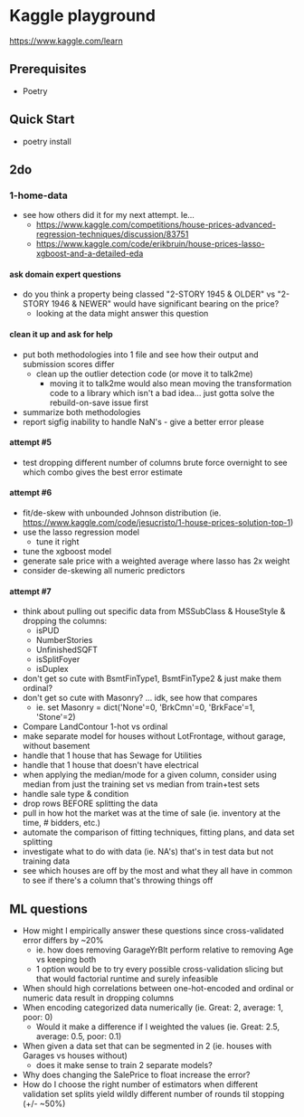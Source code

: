 # Kaggle playground

https://www.kaggle.com/learn

## Prerequisites

- Poetry

## Quick Start

- poetry install

## 2do

### 1-home-data

- see how others did it for my next attempt. Ie...
  - https://www.kaggle.com/competitions/house-prices-advanced-regression-techniques/discussion/83751
  - https://www.kaggle.com/code/erikbruin/house-prices-lasso-xgboost-and-a-detailed-eda

#### ask domain expert questions

- do you think a property being classed "2-STORY 1945 & OLDER" vs "2-STORY 1946 & NEWER" would have significant bearing on the price?
  - looking at the data might answer this question

#### clean it up and ask for help

- put both methodologies into 1 file and see how their output and submission scores differ
  - clean up the outlier detection code (or move it to talk2me)
    - moving it to talk2me would also mean moving the transformation code to a library which isn't a bad idea... just gotta solve the rebuild-on-save issue first
- summarize both methodologies
- report sigfig inability to handle NaN's - give a better error please

#### attempt #5

- test dropping different number of columns brute force overnight to see which combo gives the best error estimate

#### attempt #6

- fit/de-skew with unbounded Johnson distribution (ie. https://www.kaggle.com/code/jesucristo/1-house-prices-solution-top-1)
- use the lasso regression model
  - tune it right
- tune the xgboost model
- generate sale price with a weighted average where lasso has 2x weight
- consider de-skewing all numeric predictors

#### attempt #7

- think about pulling out specific data from MSSubClass & HouseStyle & dropping the columns:
  - isPUD
  - NumberStories
  - UnfinishedSQFT
  - isSplitFoyer
  - isDuplex
- don't get so cute with BsmtFinType1, BsmtFinType2 & just make them ordinal?
- don't get so cute with Masonry? ... idk, see how that compares
  - ie. set Masonry = dict('None'=0, 'BrkCmn'=0, 'BrkFace'=1, 'Stone'=2)
- Compare LandContour 1-hot vs ordinal
- make separate model for houses without LotFrontage, without garage, without basement
- handle that 1 house that has Sewage for Utilities
- handle that 1 house that doesn't have electrical
- when applying the median/mode for a given column, consider using median from just the training set vs median from train+test sets
- handle sale type & condition
- drop rows BEFORE splitting the data
- pull in how hot the market was at the time of sale (ie. inventory at the time, # bidders, etc.)
- automate the comparison of fitting techniques, fitting plans, and data set splitting
- investigate what to do with data (ie. NA's) that's in test data but not training data
- see which houses are off by the most and what they all have in common to see if there's a column that's throwing things off

## ML questions

- How might I empirically answer these questions since cross-validated error differs by ~20%
  - ie. how does removing GarageYrBlt perform relative to removing Age vs keeping both
  - 1 option would be to try every possible cross-validation slicing but that would factorial runtime and surely infeasible
- When should high correlations between one-hot-encoded and ordinal or numeric data result in dropping columns
- When encoding categorized data numerically (ie. Great: 2, average: 1, poor: 0)
  - Would it make a difference if I weighted the values (ie. Great: 2.5, average: 0.5, poor: 0.1)
- When given a data set that can be segmented in 2 (ie. houses with Garages vs houses without)
  - does it make sense to train 2 separate models?
- Why does changing the SalePrice to float increase the error?
- How do I choose the right number of estimators when different validation set splits yield wildly different number of rounds til stopping (+/- ~50%)
